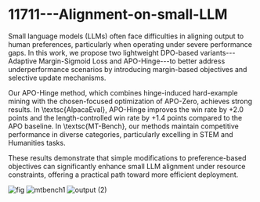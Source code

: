 # 11711---Alignment-on-small-LLM

Small language models (LLMs) often face difficulties in aligning output to human preferences, particularly when operating under severe performance gaps.
In this work, we propose two lightweight DPO-based variants---Adaptive Margin-Sigmoid Loss and APO-Hinge---to better address underperformance scenarios by introducing margin-based objectives and selective update mechanisms.

Our APO-Hinge method, which combines hinge-induced hard-example mining with the chosen-focused optimization of APO-Zero, achieves strong results.
In \textsc{AlpacaEval}, APO-Hinge improves the win rate by +2.0 points and the length-controlled win rate by +1.4 points compared to the APO baseline.
In \textsc{MT-Bench}, our methods maintain competitive performance in diverse categories, particularly excelling in STEM and Humanities tasks.

These results demonstrate that simple modifications to preference-based objectives can significantly enhance small LLM alignment under resource constraints, offering a practical path toward more efficient deployment.



![fig](https://github.com/user-attachments/assets/9b9e82cb-a3d1-4b68-b371-cba2269fb6f8)
![mtbench1](https://github.com/user-attachments/assets/4325e633-b678-4fd8-9150-2bb46122b60a)
![output (2)](https://github.com/user-attachments/assets/c75c4daa-e7df-4d62-9af1-7c24b6dc82b7)
